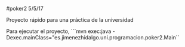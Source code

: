 #poker2 5/5/17

Proyecto rápido para una práctica de la universidad

Para ejecutar el proyecto, ```mvn exec:java -Dexec.mainClass="es.jimenezhidalgo.uni.programacion.poker2.Main``

